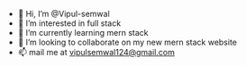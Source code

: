 - 👋 Hi, I’m @Vipul-semwal
- 👀 I’m interested in full stack
- 🌱 I’m currently learning mern stack
- 💞️ I’m looking to collaborate on my new mern stack website
- 📫 mail me at vipulsemwal124@gmail.com

<!---
Vipul-semwal/Vipul-semwal is a ✨ special ✨ repository because its `README.md` (this file) appears on your GitHub profile.
You can click the Preview link to take a look at your changes.
--->
